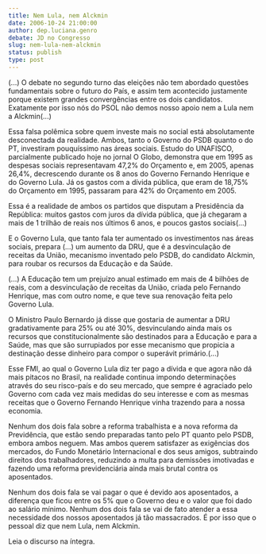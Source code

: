```yaml
---
title: Nem Lula, nem Alckmin
date: 2006-10-24 21:00:00
author: dep.luciana.genro
debate: JD no Congresso
slug: nem-lula-nem-alckmin
status: publish 
type: post
---
```


(...) O debate no segundo turno das eleições não tem abordado questões fundamentais sobre o futuro do País, e assim tem acontecido justamente porque existem grandes convergências entre os dois candidatos. Exatamente por isso nós do PSOL não demos nosso apoio nem a Lula nem a Alckmin(...)

Essa falsa polêmica sobre quem investe mais no social está absolutamente desconectada da realidade. Ambos, tanto o Governo do PSDB quanto o do PT, investiram pouquíssimo nas áreas sociais. Estudo do UNAFISCO, parcialmente publicado hoje no jornal O Globo, demonstra que em 1995 as despesas sociais representavam 47,2% do Orçamento e, em 2005, apenas 26,4%, decrescendo durante os 8 anos do Governo Fernando Henrique e do Governo Lula. Já os gastos com a dívida pública, que eram de 18,75% do Orçamento em 1995, passaram para 42% do Orçamento em 2005. 

Essa é a realidade de ambos os partidos que disputam a Presidência da República: muitos gastos com juros da dívida pública, que já chegaram a mais de 1 trilhão de reais nos últimos 6 anos, e poucos gastos sociais(...)

E o Governo Lula, que tanto fala ter aumentado os investimentos nas áreas sociais, prepara (...) um aumento da DRU, que é a desvinculação de receitas da União, mecanismo inventado pelo PSDB, do candidato Alckmin, para roubar os recursos da Educação e da Saúde.

(...) A Educação tem um prejuízo anual estimado em mais de 4 bilhões de reais, com a desvinculação de receitas da União, criada pelo Fernando Henrique, mas com outro nome, e que teve sua renovação feita pelo Governo Lula. 

O Ministro Paulo Bernardo já disse que gostaria de aumentar a DRU gradativamente para 25% ou até 30%, desvinculando ainda mais os recursos que constitucionalmente são destinados para a Educação e para a Saúde, mas que são surrupiados por esse mecanismo que propicia a destinação desse dinheiro para compor o superávit primário.(...)

Esse FMI, ao qual o Governo Lula diz ter pago a dívida e que agora não dá mais pitacos no Brasil, na realidade continua impondo determinações através do seu risco-país e do seu mercado, que sempre é agraciado pelo Governo com cada vez mais medidas do seu interesse e com as mesmas receitas que o Governo Fernando Henrique vinha trazendo para a nossa economia.

Nenhum dos dois fala sobre a reforma trabalhista e a nova reforma da Previdência, que estão sendo preparadas tanto pelo PT quanto pelo PSDB, embora ambos neguem. Mas ambos querem satisfazer as exigências dos mercados, do Fundo Monetário Internacional e dos seus amigos, subtraindo direitos dos trabalhadores, reduzindo a multa para demissões imotivadas e fazendo uma reforma previdenciária ainda mais brutal contra os aposentados. 

Nenhum dos dois fala se vai pagar o que é devido aos aposentados, a diferença que ficou entre os 5% que o Governo deu e o valor que foi dado ao salário mínimo. Nenhum dos dois fala se vai de fato atender a essa necessidade dos nossos aposentados já tão massacrados. É por isso que o pessoal diz que nem Lula, nem Alckmin.

Leia o discurso na íntegra.
